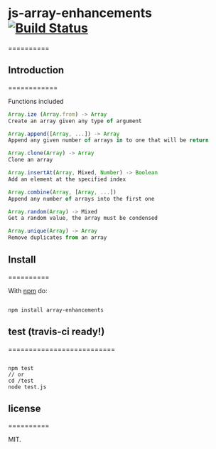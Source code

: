 # js-array-enhancements [![Build Status](https://secure.travis-ci.org/llafuente/js-array-enhancements.png?branch=master)](http://travis-ci.org/llafuente/js-array-enhancements)
==========

## Introduction
============

Functions included

``` js
Array.ize (Array.from) -> Array
Create an array given any type of argument

Array.append([Array, ...]) -> Array
Append any given number of arrays in to one that will be return

Array.clone(Array) -> Array
Clone an array

Array.insertAt(Array, Mixed, Number) -> Boolean
Add an element at the specified index

Array.combine(Array, [Array, ...])
Append any number of arrays into the first one

Array.random(Array) -> Mixed
Get a random value, the array must be condensed

Array.unique(Array) -> Array
Remove duplicates from an array

```

## Install
==========

With [npm](http://npmjs.org) do:

```

npm install array-enhancements

```

## test (travis-ci ready!)
==========================

```

npm test
// or
cd /test
node test.js

```

## license
==========

MIT.

